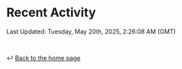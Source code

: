 # Recent Activity

<!--RECENT_ACTIVITY:start-->
<!--RECENT_ACTIVITY:end-->

<!--RECENT_ACTIVITY:last_update-->
Last Updated: Tuesday, May 20th, 2025, 2:26:08 AM (GMT)
<!--RECENT_ACTIVITY:last_update_end-->

<br>

↩️ [Back to the home page](/README.md)
